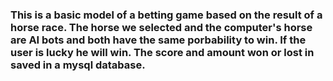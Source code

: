 <h3>This is a basic model of a betting game based on the result of a horse race. The horse we selected and the computer's horse are AI bots and both have the same porbability to win. If the user is lucky he will win. The score and amount won or lost in saved in a mysql database.</h3>
